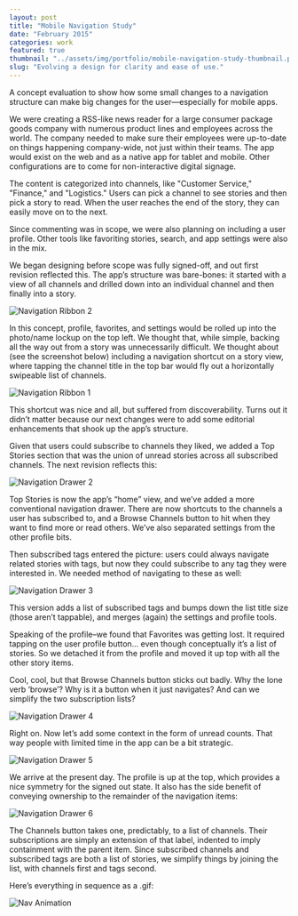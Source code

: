 ```yaml
---
layout: post
title: "Mobile Navigation Study"
date: "February 2015"
categories: work
featured: true
thumbnail: "../assets/img/portfolio/mobile-navigation-study-thumbnail.png"
slug: "Evolving a design for clarity and ease of use."
---
```


A concept evaluation to show how some small changes to a navigation structure can make big changes for the user—especially for mobile apps.

We were creating a RSS-like news reader for a large consumer package goods company with numerous product lines and employees across the world. The company needed to make sure their employees were up-to-date on things happening company-wide, not just within their teams. The app would exist on the web and as a native app for tablet and mobile. Other configurations are to come for non-interactive digital signage.

The content is categorized into channels, like "Customer Service," "Finance," and "Logistics." Users can pick a channel to see stories and then pick a story to read. When the user reaches the end of the story, they can easily move on to the next.

Since commenting was in scope, we were also planning on including a user profile. Other tools like favoriting stories, search, and app settings were also in the mix.

We began designing before scope was fully signed-off, and out first revision reflected this. The app’s structure was bare-bones: it started with a view of all channels and drilled down into an individual channel and then finally into a story.

![Navigation Ribbon 2](../assets/img/portfolio/navigation-ribbon-2.png)

In this concept, profile, favorites, and settings would be rolled up into the photo/name lockup on the top left. We thought that, while simple, backing all the way out from a story was unnecessarily difficult. We thought about (see the screenshot below) including a navigation shortcut on a story view, where tapping the channel title in the top bar would fly out a horizontally swipeable list of channels.

![Navigation Ribbon 1](../assets/img/portfolio/navigation-ribbon-1.png)

This shortcut was nice and all, but suffered from discoverability. Turns out it didn’t matter because our next changes were to add some editorial enhancements that shook up the app’s structure.

Given that users could subscribe to channels they liked, we added a Top Stories section that was the union of unread stories across all subscribed channels. The next revision reflects this:

![Navigation Drawer 2](../assets/img/portfolio/navigation-drawer-2.png)

Top Stories is now the app’s “home” view, and we’ve added a more conventional navigation drawer. There are now shortcuts to the channels a user has subscribed to, and a Browse Channels button to hit when they want to find more or read others. We’ve also separated settings from the other profile bits.

Then subscribed tags entered the picture: users could always navigate related stories with tags, but now they could subscribe to any tag they were interested in. We needed method of navigating to these as well:

![Navigation Drawer 3](../assets/img/portfolio/navigation-drawer-3.png)

This version adds a list of subscribed tags and bumps down the list title size (those aren’t tappable), and merges (again) the settings and profile tools.

Speaking of the profile–we found that Favorites was getting lost. It required tapping on the user profile button… even though  conceptually it’s a list of stories. So we detached it from the profile and moved it up top with all the other story items.

Cool, cool, but that Browse Channels button sticks out badly. Why the lone verb ‘browse’? Why is it a button when it just navigates? And can we simplify the two subscription lists?

![Navigation Drawer 4](../assets/img/portfolio/navigation-drawer-4.png)

Right on. Now let’s add some context in the form of unread counts. That way people with limited time in the app can be a bit strategic.

![Navigation Drawer 5](../assets/img/portfolio/navigation-drawer-5.png)

We arrive at the present day. The profile is up at the top, which provides a nice symmetry for the signed out state. It also has the side benefit of conveying ownership to the remainder of the navigation items:

![Navigation Drawer 6](../assets/img/portfolio/navigation-drawer-6.png)

The Channels button takes one, predictably, to a list of channels. Their subscriptions are simply an extension of that label, indented to imply containment with the parent item. Since subscribed channels and subscribed tags are both a list of stories, we simplify things by joining the list, with channels first and tags second.

Here’s everything in sequence as a .gif:

![Nav Animation](../assets/img/portfolio/nav-animation.gif)
